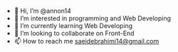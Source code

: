- 👋 Hi, I’m @annon14
- 👀 I’m interested in programming and Web Developing
- 🌱 I’m currently learning Web Developing
- 💞️ I’m looking to collaborate on Front-End
- 📫 How to reach me saeidebrahimi14@gmail.com

<!---
annon14/annon14 is a ✨ special ✨ repository because its `README.md` (this file) appears on your GitHub profile.
You can click the Preview link to take a look at your changes.
--->

